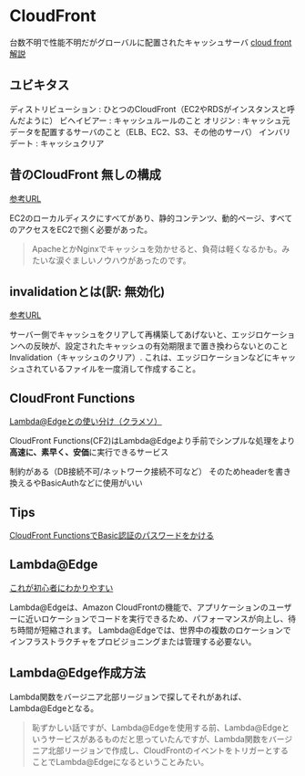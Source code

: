 # CloudFront

台数不明で性能不明だがグローバルに配置されたキャッシュサーバ
[cloud front解説](http://itlib1.sakura.ne.jp/test380/pdfichuran/0453/003-CloudFront.pdf)

## ユビキタス

ディストリビューション : ひとつのCloudFront（EC2やRDSがインスタンスと呼んだように）
ビヘイビアー : キャッシュルールのこと
オリジン : キャッシュ元データを配置するサーバのこと（ELB、EC2、S3、その他のサーバ）
インバリデート : キャッシュクリア

## 昔のCloudFront 無しの構成

[参考URL](https://qiita.com/sasasin/items/0f0ec1a90af6295589f9)

EC2のローカルディスクにすべてがあり、静的コンテンツ、動的ページ、すべてのアクセスをEC2で捌く必要があった。
>ApacheとかNginxでキャッシュを効かせると、負荷は軽くなるかも。みたいな涙ぐましいノウハウがあったのです。


## invalidationとは(訳: 無効化)

[参考URL](https://blog.denet.co.jp/cloudfront-invalidation/)

サーバー側でキャッシュをクリアして再構築してあげないと、エッジロケーションへの反映が、設定されたキャッシュの有効期限まで置き換わらないとのこと
Invalidation（キャッシュのクリア）. これは、エッジロケーションなどにキャッシュされているファイルを一度消して作成すること。

## CloudFront Functions

[Lambda@Edgeとの使い分け（クラメソ）](https://dev.classmethod.jp/articles/amazon-cloudfront-functions-release/)

CloudFront Functions(CF2)はLambda@Edgeより手前でシンプルな処理をより**高速に、素早く、安価**に実行できるサービス

制約がある（DB接続不可/ネットワーク接続不可など）
そのためheaderを書き換えるやBasicAuthなどに使用がいい

## Tips

[CloudFront FunctionsでBasic認証のパスワードをかける](https://dev.classmethod.jp/articles/apply-basic-authentication-password-with-cloudfront-functions/)

## Lambda@Edge
[これが初心者にわかりやすい](https://qiita.com/chii-08/items/1b8c7f9f876673b7aa20)

Lambda@Edgeは、Amazon CloudFrontの機能で、アプリケーションのユーザーに近いロケーションでコードを実行できるため、パフォーマンスが向上し、待ち時間が短縮されます。
Lambda@Edgeでは、世界中の複数のロケーションでインフラストラクチャをプロビジョニングまたは管理する必要ない。

## Lambda@Edge作成方法

Lambda関数をバージニア北部リージョンで探してそれがあれば、Lambda@Edgeとなる。

>恥ずかしい話ですが、Lambda@Edgeを使用する前、Lambda@Edgeというサービスがあるものだと思っていたんですが、Lambda関数をバージニア北部リージョンで作成し、CloudFrontのイベントをトリガーとすることでLambda@Edgeになるということみたい。

